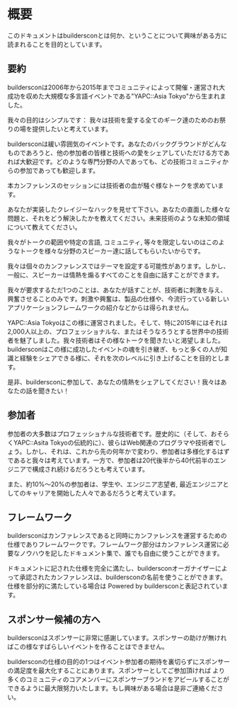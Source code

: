 # 概要

このドキュメントはbuildersconとは何か、ということについて興味がある方に読まれることを目的としています。


## 要約

buildersconは2006年から2015年までコミュニティによって開催・運営され大成功を収めた大規模な多言語イベントである"YAPC::Asia Tokyo"から生まれました。

我々の目的はシンプルです： 我々は技術を愛する全てのギーク達のためのお祭りの場を提供したいと考えています。

buildersconは緩い雰囲気のイベントです。あなたのバックグラウンドがどんなものであろうと、他の参加者の皆様と技術への愛をシェアしていただける方であれば大歓迎です。どのような専門分野の人であっても、どの技術コミュニティからの参加であっても歓迎します。

本カンファレンスのセッションには技術者の血が騒ぐ様なトークを求めています。

あなたが実装したクレイジーなハックを見せて下さい。あなたの直面した様々な問題と、それをどう解決したかを教えてください。未来技術のような未知の領域について教えてください。

我々がトークの範囲や特定の言語, コミュニティ, 等々を限定しないのはこのようなトークを様々な分野のスピーカー達に話してもらいたいからです。

我々は個々のカンファレンスではテーマを設定する可能性があります。しかし、一般に、スピーカーは情熱を煽るすべてのことを自由に話すことができます。

我々が要求するただ1つのことは、あなたが話すことが、技術者に刺激を与え、興奮させることのみです。刺激や興奮は、製品の仕様や、今流行っている新しいアプリケーションフレームワークの紹介などからは得られません。

YAPC::Asia Tokyoはこの様に運営されました。そして、特に2015年にはそれは2,000人以上の、プロフェッショナルな、またはそうなろうとする世界中の技術者を魅了しました。我々技術者はその様なトークを聞きたいと渇望しました。buildersconはこの様に成功したイベントの魂を引き継ぎ、もっと多くの人が知識と経験をシェアできる様に、それを次のレベルに引き上げることを目的とします。

是非、buildersconに参加して、あなたの情熱をシェアしてください！我々はあなたの話を聞きたい！

## 参加者

参加者の大多数はプロフェッショナルな技術者です。歴史的に（そして、おそらくYAPC::Asita Tokyoの伝統的に）、彼らはWeb関連のプログラマや技術者でしょう。しかし、それは、これから先の何年かで変わり、参加者は多様化するはずであると我々は考えています。一方で、参加者は20代後半から40代前半のエンジニアで構成され続けるだろうとも考えています。

また、約10%～20%の参加者は、学生や、エンジニア志望者, 最近エンジニアとしてのキャリアを開始した人々であるだろうと考えています。

## フレームワーク

buildersconはカンファレンスであると同時にカンファレンスを運営するための仕様でありフレームワークです。フレームワーク部分はカンファレンス運営に必要なノウハウを記したドキュメント集で、誰でも自由に使うことができます。

ドキュメントに記された仕様を完全に満たし、buildersconオーガナイザーによって承認されたカンファレンスは、buildersconの名前を使うことができます。仕様を部分的に満たしている場合は Powered by buildersconと表記されています。

## スポンサー候補の方へ

buildersconはスポンサーに非常に感謝しています。スポンサーの助けが無ければこの様なすばらしいイベントを作ることはできません。

buildersconの仕様の目的の1つはイベント参加者の期待を裏切らずにスポンサーの満足度を最大化することにあります。スポンサーとしてご参加頂ければ より多くのコミュニティのコアメンバーにスポンサーブランドをアピールすることができるように最大限努力いたします。もし興味がある場合は是非ご連絡ください。
